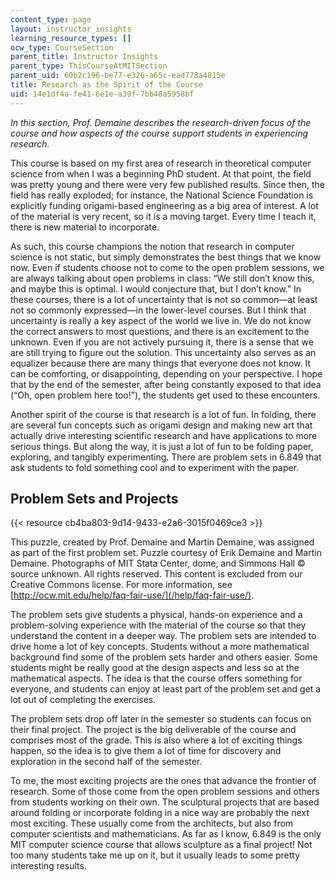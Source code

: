 ```yaml
---
content_type: page
layout: instructor_insights
learning_resource_types: []
ocw_type: CourseSection
parent_title: Instructor Insights
parent_type: ThisCourseAtMITSection
parent_uid: 60b2c196-be77-e326-a65c-ead778a4815e
title: Research as the Spirit of the Course
uid: 14e1df4a-fe41-6e1e-a39f-7bb48a5958bf
---
```


_In this section, Prof. Demaine describes the research-driven focus of the course and how aspects of the course support students in experiencing research._

This course is based on my first area of research in theoretical computer science from when I was a beginning PhD student. At that point, the field was pretty young and there were very few published results. Since then, the field has really exploded; for instance, the National Science Foundation is explicitly funding origami-based engineering as a big area of interest. A lot of the material is very recent, so it is a moving target. Every time I teach it, there is new material to incorporate.

As such, this course champions the notion that research in computer science is not static, but simply demonstrates the best things that we know now. Even if students choose not to come to the open problem sessions, we are always talking about open problems in class: “We still don’t know this, and maybe this is optimal. I would conjecture that, but I don’t know.” In these courses, there is a lot of uncertainty that is not so common—at least not so commonly expressed—in the lower-level courses. But I think that uncertainty is really a key aspect of the world we live in. We do not know the correct answers to most questions, and there is an excitement to the unknown. Even if you are not actively pursuing it, there is a sense that we are still trying to figure out the solution. This uncertainty also serves as an equalizer because there are many things that everyone does not know. It can be comforting, or disappointing, depending on your perspective. I hope that by the end of the semester, after being constantly exposed to that idea (“Oh, open problem here too!”), the students get used to these encounters.

Another spirit of the course is that research is a lot of fun. In folding, there are several fun concepts such as origami design and making new art that actually drive interesting scientific research and have applications to more serious things. But along the way, it is just a lot of fun to be folding paper, exploring, and tangibly experimenting. There are problem sets in 6.849 that ask students to fold something cool and to experiment with the paper.

Problem Sets and Projects
-------------------------

{{< resource cb4ba803-9d14-9433-e2a6-3015f0469ce3 >}}

This puzzle, created by Prof. Demaine and Martin Demaine, was assigned as part of the first problem set. Puzzle courtesy of Erik Demaine and Martin Demaine. Photographs of MIT Stata Center, dome, and Simmons Hall © source unknown. All rights reserved. This content is excluded from our Creative Commons license. For more information, see [http://ocw.mit.edu/help/faq-fair-use/](/help/faq-fair-use/).

The problem sets give students a physical, hands-on experience and a problem-solving experience with the material of the course so that they understand the content in a deeper way. The problem sets are intended to drive home a lot of key concepts. Students without a more mathematical background find some of the problem sets harder and others easier. Some students might be really good at the design aspects and less so at the mathematical aspects. The idea is that the course offers something for everyone, and students can enjoy at least part of the problem set and get a lot out of completing the exercises.

The problem sets drop off later in the semester so students can focus on their final project. The project is the big deliverable of the course and comprises most of the grade. This is also where a lot of exciting things happen, so the idea is to give them a lot of time for discovery and exploration in the second half of the semester.

To me, the most exciting projects are the ones that advance the frontier of research. Some of those come from the open problem sessions and others from students working on their own. The sculptural projects that are based around folding or incorporate folding in a nice way are probably the next most exciting. These usually come from the architects, but also from computer scientists and mathematicians. As far as I know, 6.849 is the only MIT computer science course that allows sculpture as a final project! Not too many students take me up on it, but it usually leads to some pretty interesting results.